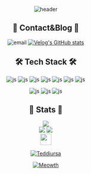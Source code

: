 <div align="center">

![header](https://capsule-render.vercel.app/api?type=venom&color=timeGradient&height=300&section=header&text=nahowo&fontSize=90&stroke=809CC9)

## 📱 Contact&Blog 📝
![email](https://img.shields.io/badge/Mail-03C75A?style=for-the-badge&logo=Naver&logoColor=white&link=mailto:nahowo@naver.com)
[![Velog's GitHub stats](https://img.shields.io/badge/Velog-20C997?style=for-the-badge&logo=Velog&logoColor=white)](https://velog.io/@nahowo) 
  
## 🛠️ Tech Stack 🛠️
![js](https://img.shields.io/badge/Python-3776AB?style=for-the-badge&logo=python&logoColor=white)
![js](https://img.shields.io/badge/C-00599C?style=for-the-badge&logo=c&logoColor=white)
![js](https://img.shields.io/badge/Java-ED8B00?style=for-the-badge&logo=openjdk&logoColor=white)
![js](https://img.shields.io/badge/HTML-239120?style=for-the-badge&logo=html5&logoColor=white)
![js](https://img.shields.io/badge/CSS-239120?&style=for-the-badge&logo=css3&logoColor=white)
![js](https://img.shields.io/badge/R-276DC3?style=for-the-badge&logo=r&logoColor=white)
![js](https://img.shields.io/badge/JavaScript-F7DF1E?style=for-the-badge&logo=JavaScript&logoColor=white)

![js](https://img.shields.io/badge/Django-092E20?style=for-the-badge&logo=django&logoColor=white)
![js](https://img.shields.io/badge/Spring-6DB33F?style=for-the-badge&logo=spring&logoColor=white)
![js](https://img.shields.io/badge/MySQL-00000F?style=for-the-badge&logo=mysql&logoColor=white)

## 🚀 Stats 🚀
<div align="center">
  <a href=""><img src="http://mazassumnida.wtf/api/v2/generate_badge?boj=nahowo&theme=dark"/></a>
  <br>
  <a href=""><img src="https://streak-stats.demolab.com?user=nahowo&theme=tokyonight&date_format=%5BY.%5Dn.j"/></a>
  <a href=""><img src="https://github-readme-stats.vercel.app/api?username=nahowo&theme=tokyonight"/></a>
</div>

<img align="center" width="30" src="https://user-images.githubusercontent.com/75469131/213887734-1f8f0fb6-4395-4aa6-b828-3b44b96d8f0f.gif" />

[![Teddiursa](https://img.pokemondb.net/sprites/black-white/anim/normal/teddiursa.gif)](https://pokemondb.net/pokedex/teddiursa)

[![Meowth](https://img.pokemondb.net/sprites/black-white/anim/normal/meowth.gif)](https://pokemondb.net/pokedex/meowth)

</div>
